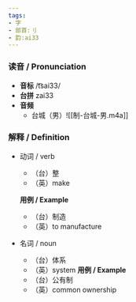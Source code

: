 ```yaml
---
tags:
- 字
- 部首:刂
- 韵:ai33
---
```


### __读音__ / Pronunciation

- __音标__ /t͡sai33/
- __台拼__ zai33
- __音频__
	- 台城（男）![[制-台城-男.m4a]]
### 解释 / Definition

- 动词 / verb
	- （台）整
	- （英）make

	**用例 / Example**
	- （台）制造
	- （英）to manufacture
	  
- 名词 / noun
	- （台）体系
	- （英）system
	**用例 / Example**
	- （台）公有制
	- （英）common ownership